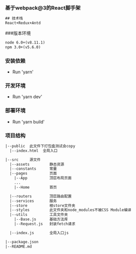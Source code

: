 ### 基于webpack@3的React脚手架
```html
## 技术栈
React+Redux+Antd
```

###版本环境
```html
node 6.0+(v8.11.1)
npm 3.0+(v5.6.0)
```

### 安装依赖
* Run 'yarn'

### 开发环境
* Run 'yarn dev'

### 部署环境
* Run 'yarn build'

### 项目结构
```html
|--public  此文件下打包盒测试会copy
  |--index.html  全局入口

|--src     源文件
  |--assets         静态资源
  |--constants      常量
  |--pages          页面
    |--App          顶层布局页面
    ...
    |--Home         首页

  |--routers        顶层路由配置
  |--services       服务
  |--store          根store文件夹
  |--styles         此文件夹和node_modules不被CSS Module编译
  |--utils          工具文件夹
    |--Base.js      基础方法库
    |--Request.js   封装fetch请求

  |--index.js       全局入口js

|--package.json
|--README.md
```
